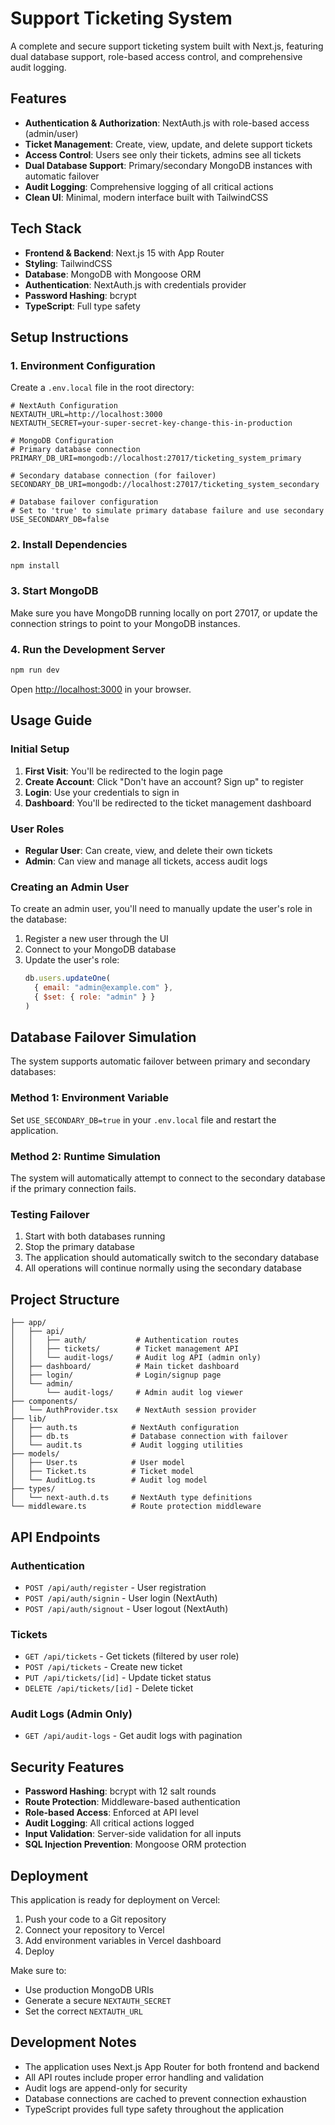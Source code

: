 # Support Ticketing System

A complete and secure support ticketing system built with Next.js, featuring dual database support, role-based access control, and comprehensive audit logging.

## Features

- **Authentication & Authorization**: NextAuth.js with role-based access (admin/user)
- **Ticket Management**: Create, view, update, and delete support tickets
- **Access Control**: Users see only their tickets, admins see all tickets
- **Dual Database Support**: Primary/secondary MongoDB instances with automatic failover
- **Audit Logging**: Comprehensive logging of all critical actions
- **Clean UI**: Minimal, modern interface built with TailwindCSS

## Tech Stack

- **Frontend & Backend**: Next.js 15 with App Router
- **Styling**: TailwindCSS
- **Database**: MongoDB with Mongoose ORM
- **Authentication**: NextAuth.js with credentials provider
- **Password Hashing**: bcrypt
- **TypeScript**: Full type safety

## Setup Instructions

### 1. Environment Configuration

Create a `.env.local` file in the root directory:

```env
# NextAuth Configuration
NEXTAUTH_URL=http://localhost:3000
NEXTAUTH_SECRET=your-super-secret-key-change-this-in-production

# MongoDB Configuration
# Primary database connection
PRIMARY_DB_URI=mongodb://localhost:27017/ticketing_system_primary

# Secondary database connection (for failover)
SECONDARY_DB_URI=mongodb://localhost:27017/ticketing_system_secondary

# Database failover configuration
# Set to 'true' to simulate primary database failure and use secondary
USE_SECONDARY_DB=false
```

### 2. Install Dependencies

```bash
npm install
```

### 3. Start MongoDB

Make sure you have MongoDB running locally on port 27017, or update the connection strings to point to your MongoDB instances.

### 4. Run the Development Server

```bash
npm run dev
```

Open [http://localhost:3000](http://localhost:3000) in your browser.

## Usage Guide

### Initial Setup

1. **First Visit**: You'll be redirected to the login page
2. **Create Account**: Click "Don't have an account? Sign up" to register
3. **Login**: Use your credentials to sign in
4. **Dashboard**: You'll be redirected to the ticket management dashboard

### User Roles

- **Regular User**: Can create, view, and delete their own tickets
- **Admin**: Can view and manage all tickets, access audit logs

### Creating an Admin User

To create an admin user, you'll need to manually update the user's role in the database:

1. Register a new user through the UI
2. Connect to your MongoDB database
3. Update the user's role:
   ```javascript
   db.users.updateOne(
     { email: "admin@example.com" },
     { $set: { role: "admin" } }
   )
   ```

## Database Failover Simulation

The system supports automatic failover between primary and secondary databases:

### Method 1: Environment Variable
Set `USE_SECONDARY_DB=true` in your `.env.local` file and restart the application.

### Method 2: Runtime Simulation
The system will automatically attempt to connect to the secondary database if the primary connection fails.

### Testing Failover
1. Start with both databases running
2. Stop the primary database
3. The application should automatically switch to the secondary database
4. All operations will continue normally using the secondary database

## Project Structure

```
├── app/
│   ├── api/
│   │   ├── auth/           # Authentication routes
│   │   ├── tickets/        # Ticket management API
│   │   └── audit-logs/     # Audit log API (admin only)
│   ├── dashboard/          # Main ticket dashboard
│   ├── login/              # Login/signup page
│   └── admin/
│       └── audit-logs/     # Admin audit log viewer
├── components/
│   └── AuthProvider.tsx    # NextAuth session provider
├── lib/
│   ├── auth.ts            # NextAuth configuration
│   ├── db.ts              # Database connection with failover
│   └── audit.ts           # Audit logging utilities
├── models/
│   ├── User.ts            # User model
│   ├── Ticket.ts          # Ticket model
│   └── AuditLog.ts        # Audit log model
├── types/
│   └── next-auth.d.ts     # NextAuth type definitions
└── middleware.ts          # Route protection middleware
```

## API Endpoints

### Authentication
- `POST /api/auth/register` - User registration
- `POST /api/auth/signin` - User login (NextAuth)
- `POST /api/auth/signout` - User logout (NextAuth)

### Tickets
- `GET /api/tickets` - Get tickets (filtered by user role)
- `POST /api/tickets` - Create new ticket
- `PUT /api/tickets/[id]` - Update ticket status
- `DELETE /api/tickets/[id]` - Delete ticket

### Audit Logs (Admin Only)
- `GET /api/audit-logs` - Get audit logs with pagination

## Security Features

- **Password Hashing**: bcrypt with 12 salt rounds
- **Route Protection**: Middleware-based authentication
- **Role-based Access**: Enforced at API level
- **Audit Logging**: All critical actions logged
- **Input Validation**: Server-side validation for all inputs
- **SQL Injection Prevention**: Mongoose ORM protection

## Deployment

This application is ready for deployment on Vercel:

1. Push your code to a Git repository
2. Connect your repository to Vercel
3. Add environment variables in Vercel dashboard
4. Deploy

Make sure to:
- Use production MongoDB URIs
- Generate a secure `NEXTAUTH_SECRET`
- Set the correct `NEXTAUTH_URL`

## Development Notes

- The application uses Next.js App Router for both frontend and backend
- All API routes include proper error handling and validation
- Audit logs are append-only for security
- Database connections are cached to prevent connection exhaustion
- TypeScript provides full type safety throughout the application
